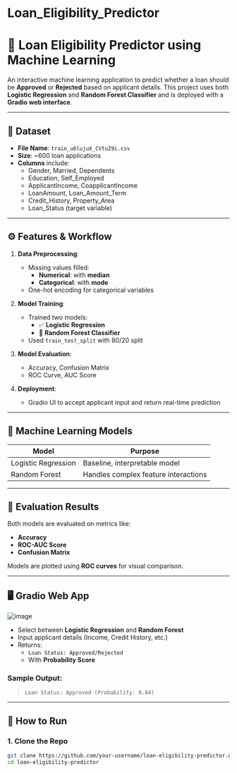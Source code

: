 # Loan_Eligibility_Predictor
# 🏦 Loan Eligibility Predictor using Machine Learning

An interactive machine learning application to predict whether a loan should be **Approved** or **Rejected** based on applicant details. This project uses both **Logistic Regression** and **Random Forest Classifier** and is deployed with a **Gradio web interface**.

---

## 📁 Dataset

- **File Name**: `train_u6lujuX_CVtuZ9i.csv`
- **Size**: ~600 loan applications
- **Columns** include:
  - Gender, Married, Dependents
  - Education, Self_Employed
  - ApplicantIncome, CoapplicantIncome
  - LoanAmount, Loan_Amount_Term
  - Credit_History, Property_Area
  - Loan_Status (target variable)

---

## ⚙️ Features & Workflow

1. **Data Preprocessing**:
   - Missing values filled:
     - **Numerical**: with **median**
     - **Categorical**: with **mode**
   - One-hot encoding for categorical variables

2. **Model Training**:
   - Trained two models:
     - ✅ **Logistic Regression**
     - 🌲 **Random Forest Classifier**
   - Used `train_test_split` with 80/20 split

3. **Model Evaluation**:
   - Accuracy, Confusion Matrix
   - ROC Curve, AUC Score

4. **Deployment**:
   - Gradio UI to accept applicant input and return real-time prediction

---

## 🧠 Machine Learning Models

| Model              | Purpose                        |
|-------------------|--------------------------------|
| Logistic Regression | Baseline, interpretable model |
| Random Forest       | Handles complex feature interactions |

---

## 🎯 Evaluation Results

Both models are evaluated on metrics like:

- **Accuracy**
- **ROC-AUC Score**
- **Confusion Matrix**

Models are plotted using **ROC curves** for visual comparison.

---

## 🖥️ Gradio Web App
![image](https://github.com/user-attachments/assets/c1207620-d16c-41e9-b434-934db4fa9a1f)


- Select between **Logistic Regression** and **Random Forest**
- Input applicant details (Income, Credit History, etc.)
- Returns:
  - `Loan Status: Approved/Rejected`
  - With **Probability Score**

### Sample Output:
> `Loan Status: Approved (Probability: 0.84)`

---

## 🚀 How to Run

### 1. Clone the Repo
```bash
git clone https://github.com/your-username/loan-eligibility-predictor.git
cd loan-eligibility-predictor

